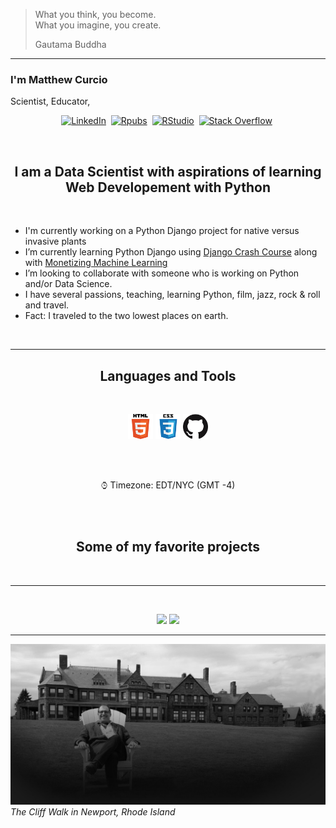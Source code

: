 
> What you think, you become.  
> What you imagine, you create.  
>  
> Gautama Buddha   

---

### I'm Matthew Curcio
Scientist, Educator, 

<p align="center">
<a href="https://www.linkedin.com/in/mattcurcio"><img src="https://img.shields.io/badge/linkedin-%230077B5.svg?&style=plastic&logo=linkedin&logoColor=white" alt="LinkedIn" /></a>&nbsp;
<a href="https://rpubs.com/oaxacamatt"><img src="https://img.shields.io/badge/R-276DC3.svg?style=plastic&logo=R&logoColor=white" alt="Rpubs" /></a>&nbsp;
<a href="https://dev.to/mccurcio"><img src="https://img.shields.io/badge/RStudio-75AADB.svg?style=plastic&logo=RStudio&logoColor=white" alt="RStudio" /></a>&nbsp;
<a href="https://stackoverflow.com/users/851043/oaxacamatt"><img src="https://img.shields.io/badge/Stack\ Overflow-F58025.svg?style=plastic&logo=Stack\ Overflow&logoColor=white" alt="Stack Overflow" /></a>&nbsp;
</p>
<br />

<p>
  <h2 align="center"> I am a Data Scientist with aspirations of learning Web Developement with Python </h2>
</p>
<br />

- I'm currently working on a Python Django project for native versus invasive plants
- I’m currently learning Python Django using [Django Crash Course](https://www.roygreenfeld.com/products/django-crash-course) along with [Monetizing Machine
Learning](https://www.amazon.com/Monetizing-Machine-Learning-Applications-Serverless/dp/1484238729)
- I’m looking to collaborate with someone who is working on Python and/or Data Science.
- I have several passions, teaching, learning Python, film, jazz, rock & roll and travel.
- Fact: I traveled to the two lowest places on earth. 

<br />

---

<p>
<h2 align="center"> Languages and Tools</h2>
</p>
<br />

<p align="center">
  
<img alt="HTML5" width="40px" src="https://raw.githubusercontent.com/github/explore/80688e429a7d4ef2fca1e82350fe8e3517d3494d/topics/html/html.png" />

<img alt="CSS3" width="40px" src="https://raw.githubusercontent.com/github/explore/80688e429a7d4ef2fca1e82350fe8e3517d3494d/topics/css/css.png" />

<img alt="GitHub" width="40px" src="https://raw.githubusercontent.com/github/explore/78df643247d429f6cc873026c0622819ad797942/topics/github/github.png" />
</p>

<br />
<br />
<p align="center">
⌚︎ Timezone: EDT/NYC (GMT -4)
</p>

<br />
<br />

<h2 align="center">Some of my favorite projects</h2>
<br />

<p align="center">

</a>
</p>

---

<br />

<p align="center">
<img src="https://github-readme-stats.vercel.app/api?username=mccurcio&theme=radical&show_icons=true" />
<img src="https://github-readme-stats.vercel.app/api/top-langs/?username=mccurcio&layout=compact&theme=radical" />
</p>

---

![Matthew Curcio, PVD](https://github.com/mccurcio/mccurcio/blob/main/header-bg.jpg)
*The Cliff Walk in Newport, Rhode Island*

<!--
- 🔭 I’m currently working on ...
- 🌱 I’m currently learning ...
- 👯 I’m looking to collaborate on ...
- 🤔 I’m looking for help with ...
- 💬 Ask me about ...
- 📫 How to reach me: ...
- 😄 Pronouns: ...
- ⚡ Fun fact: ...
-->
